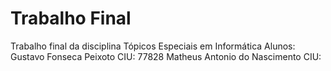 # Trabalho Final
Trabalho final da disciplina Tópicos Especiais em Informática
Alunos: Gustavo Fonseca Peixoto       CIU: 77828
        Matheus Antonio do Nascimento CIU: 
